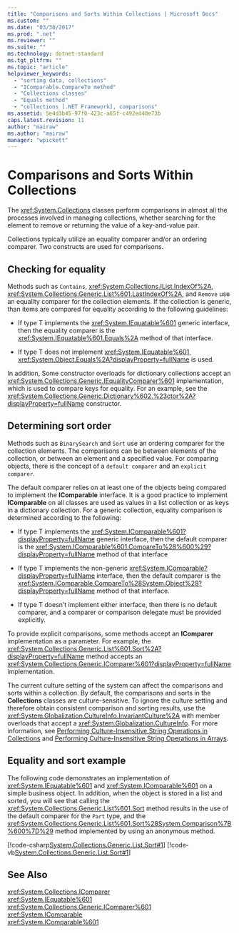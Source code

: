 ```yaml
---
title: "Comparisons and Sorts Within Collections | Microsoft Docs"
ms.custom: ""
ms.date: "03/30/2017"
ms.prod: ".net"
ms.reviewer: ""
ms.suite: ""
ms.technology: dotnet-standard
ms.tgt_pltfrm: ""
ms.topic: "article"
helpviewer_keywords: 
  - "sorting data, collections"
  - "IComparable.CompareTo method"
  - "Collections classes"
  - "Equals method"
  - "collections [.NET Framework], comparisons"
ms.assetid: 5e4d3b45-97f0-423c-a65f-c492ed40e73b
caps.latest.revision: 11
author: "mairaw"
ms.author: "mairaw"
manager: "wpickett"
---
```

# Comparisons and Sorts Within Collections
The <xref:System.Collections> classes perform comparisons in almost all the processes involved in managing collections, whether searching for the element to remove or returning the value of a key-and-value pair.  
  
 Collections typically utilize an equality comparer and/or an ordering comparer. Two constructs are used for comparisons.  
  
<a name="BKMK_Checkingforequality"></a>   
## Checking for equality  
 Methods such as `Contains`, <xref:System.Collections.IList.IndexOf%2A>, <xref:System.Collections.Generic.List%601.LastIndexOf%2A>, and `Remove` use an equality comparer for the collection elements. If the collection is generic, than items are compared for equality according to the following guidelines:  
  
-   If type T implements the <xref:System.IEquatable%601> generic interface, then the equality comparer is the <xref:System.IEquatable%601.Equals%2A> method of that interface.  
  
-   If type T does not implement <xref:System.IEquatable%601>, <xref:System.Object.Equals%2A?displayProperty=fullName> is used.  
  
 In addition, Some constructor overloads for dictionary collections accept an <xref:System.Collections.Generic.IEqualityComparer%601> implementation, which is used to compare keys for equality. For an example, see the <xref:System.Collections.Generic.Dictionary%602.%23ctor%2A?displayProperty=fullName> constructor.  
  
<a name="BKMK_Determiningsortorder"></a>   
## Determining sort order  
 Methods such as `BinarySearch` and `Sort` use an ordering comparer for the collection elements. The comparisons can be between elements of the collection, or between an element and a specified value. For comparing objects, there is the concept of a `default comparer` and an `explicit comparer`.  
  
 The default comparer relies on at least one of the objects being compared to implement the **IComparable** interface. It is a good practice to implement **IComparable** on all classes are used as values in a list collection or as keys in a dictionary collection. For a generic collection, equality comparison is determined according to the following:  
  
-   If type T implements the <xref:System.IComparable%601?displayProperty=fullName> generic interface, then the default comparer is the <xref:System.IComparable%601.CompareTo%28%600%29?displayProperty=fullName> method of that interface  
  
-   If type T implements the non-generic <xref:System.IComparable?displayProperty=fullName> interface, then the default comparer is the <xref:System.IComparable.CompareTo%28System.Object%29?displayProperty=fullName> method of that interface.  
  
-   If type T doesn’t implement either interface, then there is no default comparer, and a comparer or comparison delegate must be provided explicitly.  
  
 To provide explicit comparisons, some methods accept an **IComparer** implementation as a parameter. For example, the <xref:System.Collections.Generic.List%601.Sort%2A?displayProperty=fullName> method accepts an <xref:System.Collections.Generic.IComparer%601?displayProperty=fullName> implementation.  
  
 The current culture setting of the system can affect the comparisons and sorts within a collection. By default, the comparisons and sorts in the **Collections** classes are culture-sensitive. To ignore the culture setting and therefore obtain consistent comparison and sorting results, use the <xref:System.Globalization.CultureInfo.InvariantCulture%2A> with member overloads that accept a <xref:System.Globalization.CultureInfo>. For more information, see [Performing Culture-Insensitive String Operations in Collections](../../../docs/standard/globalization-localization/performing-culture-insensitive-string-operations-in-collections.md) and [Performing Culture-Insensitive String Operations in Arrays](../../../docs/standard/globalization-localization/performing-culture-insensitive-string-operations-in-arrays.md).  
  
<a name="BKMK_Equalityandsortexample"></a>   
## Equality and sort example  
 The following code demonstrates an implementation of <xref:System.IEquatable%601> and <xref:System.IComparable%601> on a simple business object. In addition, when the object is stored in a list and sorted, you will see that calling the <xref:System.Collections.Generic.List%601.Sort> method results in the use of the default comparer for the `Part` type, and the <xref:System.Collections.Generic.List%601.Sort%28System.Comparison%7B%600%7D%29> method implemented by using an anonymous method.  
  
 [!code-csharp[System.Collections.Generic.List.Sort#1](../../../samples/snippets/csharp/VS_Snippets_CLR_System/system.collections.generic.list.sort/cs/program.cs#1)]
 [!code-vb[System.Collections.Generic.List.Sort#1](../../../samples/snippets/visualbasic/VS_Snippets_CLR_System/system.collections.generic.list.sort/vb/module1.vb#1)]  
  
## See Also  
 <xref:System.Collections.IComparer>   
 <xref:System.IEquatable%601>   
 <xref:System.Collections.Generic.IComparer%601>   
 <xref:System.IComparable>   
 <xref:System.IComparable%601>